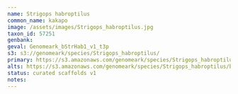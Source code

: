 ```yaml
---
name: Strigops habroptilus
common_name: kakapo
image: /assets/images/Strigops_habroptilus.jpg
taxon_id: 57251
genbank:
geval: Genomeark_bStrHab1_v1_t3p
s3: s3://genomeark/species/Strigops_habroptilus/
primary: https://s3.amazonaws.com/genomeark/species/Strigops_habroptilus/bStrHab1/assembly_v1/bStrHab1_v1.p.fasta.gz
alts: https://s3.amazonaws.com/genomeark/species/Strigops_habroptilus/bStrHab1/assembly_v1/bStrHab1_v1.h.fasta.gz
status: curated scaffolds v1
notes:
---
```

